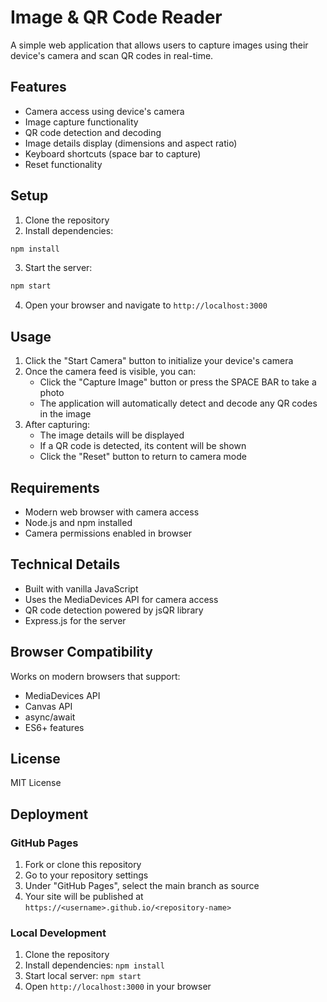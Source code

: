 # Image & QR Code Reader

A simple web application that allows users to capture images using their device's camera and scan QR codes in real-time.

## Features

- Camera access using device's camera
- Image capture functionality
- QR code detection and decoding
- Image details display (dimensions and aspect ratio)
- Keyboard shortcuts (space bar to capture)
- Reset functionality

## Setup

1. Clone the repository
2. Install dependencies:

```bash
npm install
```

3. Start the server:

```bash
npm start
```

4. Open your browser and navigate to `http://localhost:3000`

## Usage

1. Click the "Start Camera" button to initialize your device's camera
2. Once the camera feed is visible, you can:
   - Click the "Capture Image" button or press the SPACE BAR to take a photo
   - The application will automatically detect and decode any QR codes in the image
3. After capturing:
   - The image details will be displayed
   - If a QR code is detected, its content will be shown
   - Click the "Reset" button to return to camera mode

## Requirements

- Modern web browser with camera access
- Node.js and npm installed
- Camera permissions enabled in browser

## Technical Details

- Built with vanilla JavaScript
- Uses the MediaDevices API for camera access
- QR code detection powered by jsQR library
- Express.js for the server

## Browser Compatibility

Works on modern browsers that support:

- MediaDevices API
- Canvas API
- async/await
- ES6+ features

## License

MIT License

## Deployment

### GitHub Pages
1. Fork or clone this repository
2. Go to your repository settings
3. Under "GitHub Pages", select the main branch as source
4. Your site will be published at `https://<username>.github.io/<repository-name>`

### Local Development
1. Clone the repository
2. Install dependencies: `npm install`
3. Start local server: `npm start`
4. Open `http://localhost:3000` in your browser
    